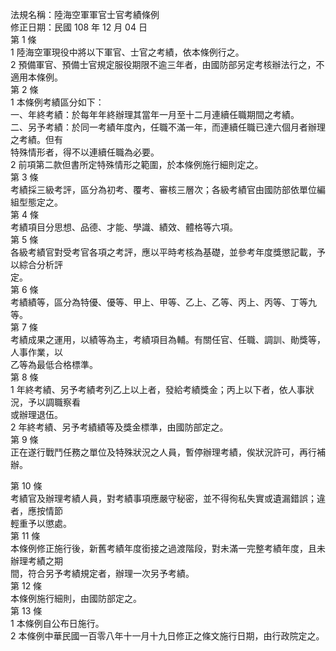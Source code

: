 法規名稱：陸海空軍軍官士官考績條例  
修正日期：民國 108 年 12 月 04 日  
第 1 條  
1 陸海空軍現役中將以下軍官、士官之考績，依本條例行之。  
2 預備軍官、預備士官規定服役期限不逾三年者，由國防部另定考核辦法行之，不適用本條例。  
第 2 條  
1 本條例考績區分如下：  
一、年終考績：於每年年終辦理其當年一月至十二月連續任職期間之考績。  
二、另予考績：於同一考績年度內，任職不滿一年，而連續任職已達六個月者辦理之考績。但有  
特殊情形者，得不以連續任職為必要。  
2 前項第二款但書所定特殊情形之範圍，於本條例施行細則定之。  
第 3 條  
考績採三級考評，區分為初考、覆考、審核三層次；各級考績官由國防部依單位編組型態定之。  
第 4 條  
考績項目分思想、品德、才能、學識、績效、體格等六項。  
第 5 條  
各級考績官對受考官各項之考評，應以平時考核為基礎，並參考年度獎懲記載，予以綜合分析評  
定。  
第 6 條  
考績績等，區分為特優、優等、甲上、甲等、乙上、乙等、丙上、丙等、丁等九等。  
第 7 條  
考績成果之運用，以績等為主，考績項目為輔。有關任官、任職、調訓、勛獎等，人事作業，以  
乙等為最低合格標準。  
第 8 條  
1 年終考績、另予考績考列乙上以上者，發給考績獎金；丙上以下者，依人事狀況，予以調職察看  
或辦理退伍。  
2 年終考績、另予考績績等及獎金標準，由國防部定之。  
第 9 條  
正在遂行戰鬥任務之單位及特殊狀況之人員，暫停辦理考績，俟狀況許可，再行補辦。  


第 10 條  
考績官及辦理考績人員，對考績事項應嚴守秘密，並不得徇私失實或遺漏錯誤；違者，應按情節  
輕重予以懲處。  
第 11 條  
本條例修正施行後，新舊考績年度銜接之過渡階段，對未滿一完整考績年度，且未辦理考績之期  
間，符合另予考績規定者，辦理一次另予考績。  
第 12 條  
本條例施行細則，由國防部定之。  
第 13 條  
1 本條例自公布日施行。  
2 本條例中華民國一百零八年十一月十九日修正之條文施行日期，由行政院定之。  


